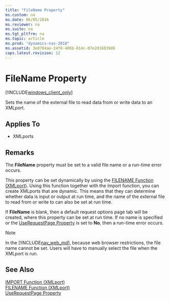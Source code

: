 ```yaml
---
title: "FileName Property"
ms.custom: na
ms.date: 06/05/2016
ms.reviewer: na
ms.suite: na
ms.tgt_pltfrm: na
ms.topic: article
ms.prod: "dynamics-nav-2018"
ms.assetid: 3e0784ae-24f0-406b-814c-07e2d16839d8
caps.latest.revision: 12
---
```

# FileName Property

[!INCLUDE[windows_client_only](includes/windows_client_only.md)]

Sets the name of the external file to read data from or write data to an XMLport.  


## Applies To  
  
-   XMLports  
  
## Remarks  
 The **FileName** property must be set to a valid file name or a run-time error occurs.  
  
 This property can be set dynamically by using the [FILENAME Function \(XMLport\)](FILENAME-Function--XMLport-.md). Using this function together with the Import function, you can create XMLports that are dynamic. This means that they can determine whether data is input or output at run time, and the name of the external file to read from or write to can also be set at run time.  
  
 If **FileName** is blank, then a default request options page tab will be created, where this property can be set at run time. If no name is specified or the [UseRequestPage Property](UseRequestPage-Property.md) is set to **No**, then a run-time error occurs.

 > [!NOTE]
> In the [!INCLUDE[nav_web_md](includes/nav_web_md.md)], because web browser restrictions, the file name cannot be set. Users will have to manually select the file when the XMLport is run.
  
  
## See Also  
 [IMPORT Function \(XMLport\)](IMPORT-Function--XMLport-.md)   
 [FILENAME Function \(XMLport\)](FILENAME-Function--XMLport-.md)   
 [UseRequestPage Property](UseRequestPage-Property.md)